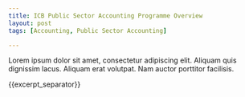 ```yaml
---
title: ICB Public Sector Accounting Programme Overview
layout: post
tags: [Accounting, Public Sector Accounting]

---
```

Lorem ipsum dolor sit amet, consectetur adipiscing elit. Aliquam quis dignissim lacus. Aliquam erat volutpat. Nam auctor porttitor facilisis. 

{{excerpt_separator}}
